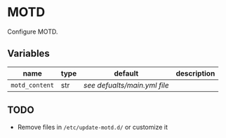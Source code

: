 # MOTD

Configure MOTD.

## Variables

| name           | type | default                      | description |
| ---            | ---  | ---                          | ---         |
| `motd_content` | str  | *see defualts/main.yml file* |             |

## TODO

- Remove files in `/etc/update-motd.d/` or customize it
